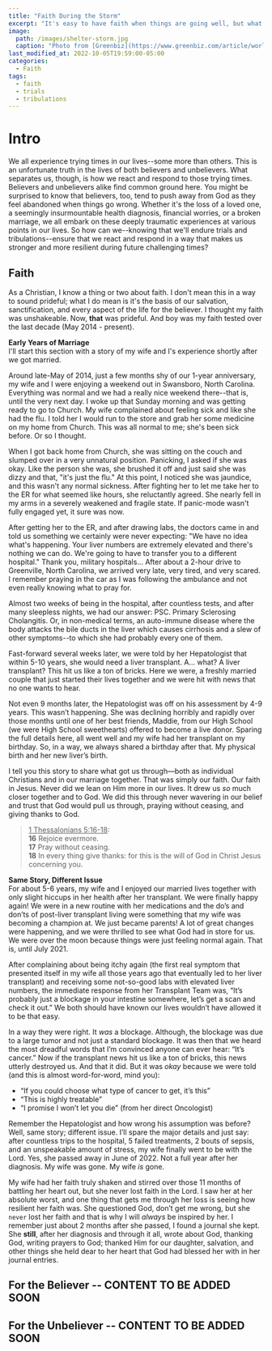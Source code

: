 ```yaml
---
title: "Faith During the Storm"
excerpt: "It's easy to have faith when things are going well, but what happens when things aren't so well?"
image: 
  path: /images/shelter-storm.jpg
  caption: "Photo from [Greenbiz](https://www.greenbiz.com/article/world-possibilities-weather-perfect-storm)"
last_modified_at: 2022-10-05T19:59:00-05:00
categories:
  - Faith
tags: 
  - faith
  - trials
  - tribulations
---
```


# Intro
We all experience trying times in our lives--some more than others. This is an unfortunate truth in the lives of both believers and unbelievers. What separates us, though, is how we react and respond to those trying times. Believers and unbelievers alike find common ground here. You might be surprised to know that believers, too, tend to push away from God as they feel abandoned when things go wrong. Whether it's the loss of a loved one, a seemingly insurmountable health diagnosis, financial worries, or a broken marriage, we all embark on these deeply traumatic experiences at various points in our lives. So how can we--knowing that we'll endure trials and tribulations--ensure that we react and respond in a way that makes us stronger and more resilient during future challenging times?

## Faith
As a Christian, I know a thing or two about faith. I don't mean this in a way to sound prideful; what I do mean is it's the basis of our salvation, sanctification, and every aspect of the life for the believer. I thought my faith was unshakeable. Now, **that** was prideful. And boy was my faith tested over the last decade (May 2014 - present). 

**Early Years of Marriage** <br>
I'll start this section with a story of my wife and I's experience shortly after we got married. 

Around late-May of 2014, just a few months shy of our 1-year anniversary, my wife and I were enjoying a weekend out in Swansboro, North Carolina. Everything was normal and we had a really nice weekend there--that is, until the very next day. I woke up that Sunday morning and was getting ready to go to Church. My wife complained about feeling sick and like she had the flu. I told her I would run to the store and grab her some medicine on my home from Church. This was all normal to me; she's been sick before. Or so I thought. 

When I got back home from Church, she was sitting on the couch and slumped over in a very unnatural position. Panicking, I asked if she was okay. Like the person she was, she brushed it off and just said she was dizzy and that, "it's just the flu." At this point, I noticed she was jaundice, and this wasn't any normal sickness. After fighting her to let me take her to the ER for what seemed like hours, she reluctantly agreed. She nearly fell in my arms in a severely weakened and fragile state. If panic-mode wasn't fully engaged yet, it sure was now.

After getting her to the ER, and after drawing labs, the doctors came in and told us something we certainly were never expecting: "We have no idea what's happening. Your liver numbers are extremely elevated and there's nothing we can do. We're going to have to transfer you to a different hospital." Thank you, military hospitals... After about a 2-hour drive to Greenville, North Carolina, we arrived very late, very tired, and very scared. I remember praying in the car as I was following the ambulance and not even really knowing what to pray for. 

Almost two weeks of being in the hospital, after countless tests, and after many sleepless nights, we had our answer: PSC. Primary Sclerosing Cholangitis. Or, in non-medical terms, an auto-immune disease where the body attacks the bile ducts in the liver which causes cirrhosis and a slew of other symptoms--to which she had probably every one of them. 

Fast-forward several weeks later, we were told by her Hepatologist that within 5-10 years, she would need a liver transplant. A... what? A liver transplant? This hit us like a ton of bricks. Here we were, a freshly married couple that just started their lives together and we were hit with news that no one wants to hear. 

Not even 9 months later, the Hepatologist was off on his assessment by 4-9 years. This wasn’t happening. She was declining horribly and rapidly over those months until one of her best friends, Maddie, from our High School (we were High School sweethearts) offered to become a live donor. Sparing the full details here, all went well and my wife had her transplant on my birthday. So, in a way, we always shared a birthday after that. My physical birth and her new liver’s birth.

I tell you this story to share what got us through—both as individual Christians and in our marriage together. That was simply our faith. Our faith in Jesus. Never did we lean on Him more in our lives. It drew us *so* much closer together and to God. We did this through never wavering in our belief and trust that God would pull us through, praying without ceasing, and giving thanks to God.

> <u>1 Thessalonians 5:16-18</u>:<br>
> **16** Rejoice evermore.<br>
> **17** Pray without ceasing.<br>
> **18** In every thing give thanks: for this is the will of God in Christ Jesus concerning you.

**Same Story, Different Issue** <br>
For about 5-6 years, my wife and I enjoyed our married lives together with only slight hiccups in her health after her transplant. We were finally happy again! We were in a new routine with her medications and the do’s and don’ts of post-liver transplant living were something that my wife was becoming a champion at. We just became parents! A lot of great changes were happening, and we were thrilled to see what God had in store for us. We were over the moon because things were just feeling normal again. That is, until July 2021. 

After complaining about being itchy again (the first real symptom that presented itself in my wife all those years ago that eventually led to her liver transplant) and receiving some not-so-good labs with elevated liver numbers, the immediate response from her Transplant Team was, “It’s probably just a blockage in your intestine somewhere, let’s get a scan and check it out.” We both should have known our lives wouldn’t have allowed it to be that easy. 

In a way they were right. It *was* a blockage. Although, the blockage was due to a large tumor and not just a standard blockage. It was then that we heard the most dreadful words that I’m convinced anyone can ever hear: “It’s cancer.” Now if the transplant news hit us like a ton of bricks, this news utterly destroyed us. And that it did. But it was *okay* because we were told (and this is almost word-for-word, mind you): 
* “If you could choose what type of cancer to get, it’s this”
* “This is highly treatable”
* “I promise I won’t let you die” (from her direct Oncologist)

Remember the Hepatologist and how wrong his assumption was before? Well, same story; different issue. I’ll spare the major details and just say: after countless trips to the hospital, 5 failed treatments, 2 bouts of sepsis, and an unspeakable amount of stress, my wife finally went to be with the Lord. Yes, she passed away in June of 2022. Not a full year after her diagnosis. My wife was gone. My wife *is* gone.

My wife had her faith truly shaken and stirred over those 11 months of battling her heart out, but she never lost faith in the Lord. I saw her at her absolute worst, and one thing that gets me through her loss is seeing how resilient her faith was. She questioned God, don’t get me wrong, but she `never` lost her faith and that is why I will *always* be inspired by her. I remember just about 2 months after she passed, I found a journal she kept. She **still**, after her diagnosis and through it all, wrote about God, thanking God, writing prayers to God; thanked Him for our daughter, salvation, and other things she held dear to her heart that God had blessed her with in her journal entries.

## For the Believer -- CONTENT TO BE ADDED SOON
<ADDING CONTENT SOON>

## For the Unbeliever -- CONTENT TO BE ADDED SOON
<ADDING CONTENT SOON>

